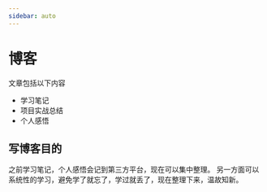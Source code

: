 ```yaml
---
sidebar: auto
---
```


# 博客
文章包括以下内容
- 学习笔记
- 项目实战总结
- 个人感悟

## 写博客目的
之前学习笔记，个人感悟会记到第三方平台，现在可以集中整理。
另一方面可以系统性的学习，避免学了就忘了，学过就丢了，现在整理下来，温故知新。